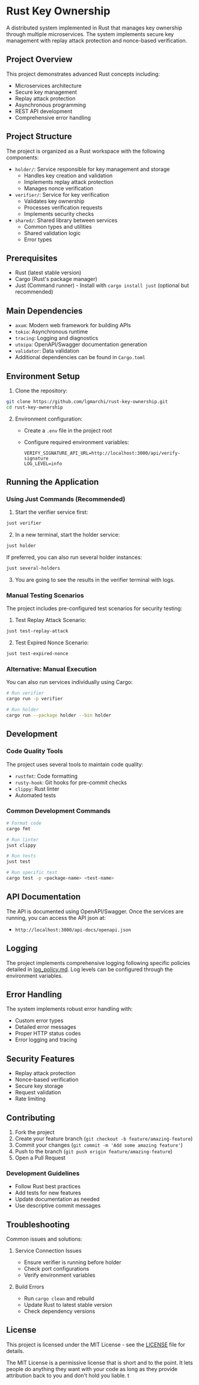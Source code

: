 # Rust Key Ownership

A distributed system implemented in Rust that manages key ownership through multiple microservices. The system implements secure key management with replay attack protection and nonce-based verification.

## Project Overview

This project demonstrates advanced Rust concepts including:

- Microservices architecture
- Secure key management
- Replay attack protection
- Asynchronous programming
- REST API development
- Comprehensive error handling

## Project Structure

The project is organized as a Rust workspace with the following components:

- `holder/`: Service responsible for key management and storage
  - Handles key creation and validation
  - Implements replay attack protection
  - Manages nonce verification
- `verifier/`: Service for key verification
  - Validates key ownership
  - Processes verification requests
  - Implements security checks
- `shared/`: Shared library between services
  - Common types and utilities
  - Shared validation logic
  - Error types

## Prerequisites

- Rust (latest stable version)
- Cargo (Rust's package manager)
- Just (Command runner) - Install with `cargo install just` (optional but recommended)

## Main Dependencies

- `axum`: Modern web framework for building APIs
- `tokio`: Asynchronous runtime
- `tracing`: Logging and diagnostics
- `utoipa`: OpenAPI/Swagger documentation generation
- `validator`: Data validation
- Additional dependencies can be found in `Cargo.toml`

## Environment Setup

1. Clone the repository:

```bash
git clone https://github.com/lgmarchi/rust-key-ownership.git
cd rust-key-ownership
```

2. Environment configuration:
   - Create a `.env` file in the project root
   - Configure required environment variables:

     ```env
     VERIFY_SIGNATURE_API_URL=http://localhost:3000/api/verify-signature
     LOG_LEVEL=info
     ```

## Running the Application

### Using Just Commands (Recommended)

1. Start the verifier service first:

```bash
just verifier
```

2. In a new terminal, start the holder service:

```bash
just holder
```

If preferred, you can also run several holder instances:

```bash
just several-holders
```

3. You are going to see the results in the verifier terminal with logs.

### Manual Testing Scenarios

The project includes pre-configured test scenarios for security testing:

1. Test Replay Attack Scenario:

```bash
just test-replay-attack
```

2. Test Expired Nonce Scenario:

```bash
just test-expired-nonce
```

### Alternative: Manual Execution

You can also run services individually using Cargo:

```bash
# Run verifier
cargo run -p verifier

# Run holder
cargo run --package holder --bin holder
```

## Development

### Code Quality Tools

The project uses several tools to maintain code quality:

- `rustfmt`: Code formatting
- `rusty-hook`: Git hooks for pre-commit checks
- `clippy`: Rust linter
- Automated tests

### Common Development Commands

```bash
# Format code
cargo fmt

# Run linter
just clippy

# Run tests
just test

# Run specific test
cargo test -p <package-name> <test-name>
```

## API Documentation

The API is documented using OpenAPI/Swagger. Once the services are running, you can access the API json at:

- `http://localhost:3000/api-docs/openapi.json`

## Logging

The project implements comprehensive logging following specific policies detailed in [log_policy.md](log_policy.md). Log levels can be configured through the environment variables.

## Error Handling

The system implements robust error handling with:

- Custom error types
- Detailed error messages
- Proper HTTP status codes
- Error logging and tracing

## Security Features

- Replay attack protection
- Nonce-based verification
- Secure key storage
- Request validation
- Rate limiting

## Contributing

1. Fork the project
2. Create your feature branch (`git checkout -b feature/amazing-feature`)
3. Commit your changes (`git commit -m 'Add some amazing feature'`)
4. Push to the branch (`git push origin feature/amazing-feature`)
5. Open a Pull Request

### Development Guidelines

- Follow Rust best practices
- Add tests for new features
- Update documentation as needed
- Use descriptive commit messages

## Troubleshooting

Common issues and solutions:

1. Service Connection Issues
   - Ensure verifier is running before holder
   - Check port configurations
   - Verify environment variables

2. Build Errors
   - Run `cargo clean` and rebuild
   - Update Rust to latest stable version
   - Check dependency versions

## License

This project is licensed under the MIT License - see the [LICENSE](LICENSE) file for details.

The MIT License is a permissive license that is short and to the point. It lets people do anything they want with your code as long as they provide attribution back to you and don't hold you liable.
t
